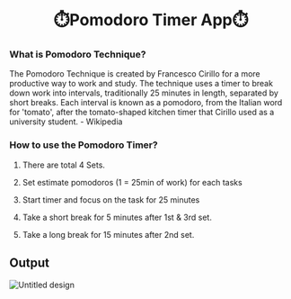 <h1 align="center">⏱️Pomodoro Timer App⏱️</h1>

<h3 align="left">What is Pomodoro Technique?</h3>
The Pomodoro Technique is created by Francesco Cirillo for a more productive way to work and study. The technique uses a timer to break down work into intervals, traditionally 25 minutes in length, separated by short breaks. Each interval is known as a pomodoro, from the Italian word for 'tomato', after the tomato-shaped kitchen timer that Cirillo used as a university student. - Wikipedia


<h3 align="left">How to use the Pomodoro Timer?</h3>

1) There are total 4 Sets.

2) Set estimate pomodoros (1 = 25min of work) for each tasks

3) Start timer and focus on the task for 25 minutes

4) Take a short break for 5 minutes after 1st & 3rd set.

5) Take a long break for 15 minutes after 2nd set.

## Output


![Untitled design](https://user-images.githubusercontent.com/98585144/182011648-7654c5c8-8f1d-4146-b82c-570d5bda5c90.png)
